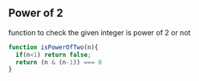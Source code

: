 ## Power of 2
function to check the given integer is power of 2 or not

```js
function isPowerOfTwo(n){
  if(n<1) return false;
  return (n & (n-1)) === 0
}
```